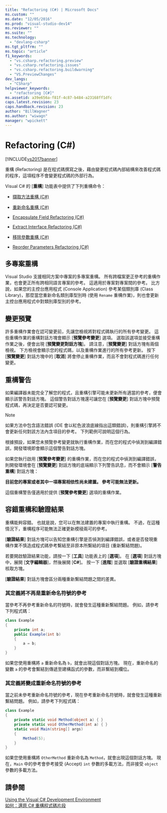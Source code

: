 ```yaml
---
title: "Refactoring (C#) | Microsoft Docs"
ms.custom: ""
ms.date: "12/05/2016"
ms.prod: "visual-studio-dev14"
ms.reviewer: ""
ms.suite: ""
ms.technology: 
  - "devlang-csharp"
ms.tgt_pltfrm: ""
ms.topic: "article"
f1_keywords: 
  - "vs.csharp.refactoring.preview"
  - "vs.csharp.refactoring.issues"
  - "vs.csharp.refactoring.buildwarning"
  - "VS.PreviewChanges"
dev_langs: 
  - "CSharp"
helpviewer_keywords: 
  - "refactoring [C#]"
ms.assetid: a39e656a-f81f-4c87-b484-a23168ff1dfc
caps.latest.revision: 23
caps.handback.revision: 23
author: "BillWagner"
ms.author: "wiwagn"
manager: "wpickett"
---
```

# Refactoring (C#)
[!INCLUDE[vs2017banner](../code-quality/includes/vs2017banner.md)]

重構 \(Refactoring\) 是在程式碼撰寫之後，藉由變更程式碼內部結構來改善程式碼的程序，這項程序不會變更程式碼的外部行為。  
  
 Visual C\# 的 \[**重構**\] 功能表中提供了下列重構命令：  
  
-   [擷取方法重構 \(C\#\)](../csharp-ide/extract-method-refactoring-csharp.md)  
  
-   [重新命名重構 \(C\#\)](../csharp-ide/rename-refactoring-csharp.md)  
  
-   [Encapsulate Field Refactoring \(C\#\)](../csharp-ide/encapsulate-field-refactoring-csharp.md)  
  
-   [Extract Interface Refactoring \(C\#\)](../csharp-ide/extract-interface-refactoring-csharp.md)  
  
-   [移除參數重構 \(C\#\)](../csharp-ide/remove-parameters-refactoring-csharp.md)  
  
-   [Reorder Parameters Refactoring \(C\#\)](../csharp-ide/reorder-parameters-refactoring-csharp.md)  
  
## 多專案重構  
 Visual Studio 支援相同方案中專案的多專案重構。  所有跨檔案更正參考的重構作業，也會更正所有跨相同語言專案的參考。  這適用於專案對專案間的參考。  比方說，如果您的主控台應用程式 \(Console Application\) 參考某個類別庫 \(Class Library\)，那麼當您重新命名類別庫型別時 \(使用 `Rename` 重構作業\)，則也會更新主控台應用程式中對類別庫型別的參考。  
  
## 變更預覽  
 許多重構作業會在認可變更前，先讓您檢視將對程式碼執行的所有參考變更。  這些重構作業的重構對話方塊會顯示 \[**預覽參考變更**\] 選項。  選取該選項並接受重構作業之後，便會出現 \[**預覽變更對話方塊**\]。  請注意，\[**預覽變更**\] 對話方塊有兩個檢視。  下方檢視會顯示您的程式碼，以及重構作業進行的所有參考更新。  按下 \[**預覽變更**\] 對話方塊中的 \[**取消**\] 將會停止重構作業，而且不會對程式碼進行任何變更。  
  
## 重構警告  
 如果編譯器未能完全了解您的程式，且重構引擎可能未更新所有適當的參考，便會顯示該警告對話方塊。  這個警告對話方塊還可讓您在 \[**預覽變更**\] 對話方塊中預覽程式碼，再決定是否要認可變更。  
  
> [!NOTE]
>  如果方法中包含語法錯誤 \(IDE 會以紅色波浪底線指出這類錯誤\)，則重構引擎將不會更新任何對該方法內含項目的參考。  下列範例可說明這個行為。  
  
 根據預設，如果您未預覽參考變更就執行重構作業，而在您的程式中偵測到編譯錯誤，開發環境即會顯示這個警告對話方塊。  
  
 如果您執行啟用 \[**預覽參考變更**\] 的重構作業，而在您的程式中偵測到編譯錯誤，則開發環境會在 \[**預覽變更**\] 對話方塊的底端顯示下列警告訊息，而不會顯示 \[**警告重構**\] 對話方塊：  
  
 **目前您的專案或者其中一項專案相依性尚未建置。  參考可能無法更新。**  
  
 這個重構警告僅適用於提供 \[**預覽參考變更**\] 選項的重構作業。  
  
## 容錯重構和驗證結果  
 重構能夠容錯。  也就是說，您可以在無法建置的專案中執行重構。  不過，在這種情況下，重構程序可能無法正確更新模稜兩可的參考。  
  
 \[**驗證結果**\] 對話方塊可以告知您重構引擎是否偵測到編譯錯誤，或者是否發現重構作業不慎造成程式碼參考繫結至非原本所繫結的項目 \(重新繫結問題\)。  
  
 若要開啟驗證結果功能，請按一下 \[**工具**\] 功能表上的 \[**選項**\]。  在 \[**選項**\] 對話方塊中，展開 \[**文字編輯器**\]，然後展開 \[**C\#**\]。  按一下 \[**進階**\] 並選取 \[**驗證重構結果**\] 核取方塊。  
  
 \[**驗證結果**\] 對話方塊會區分兩種重新繫結問題之間的差異。  
  
### 其定義將不再是重新命名符號的參考  
 當參考不再參考重新命名的符號時，就會發生這種重新繫結問題。  例如，請參考下列程式碼：  
  
```c#  
class Example  
{  
    private int a;  
    public Example(int b)  
    {  
        a = b;  
    }  
}  
```  
  
 如果您使用重構將 `a` 重新命名為 `b`，就會出現這個對話方塊。  現在，重新命名的變數 `a` 的參考會繫結到傳遞至建構函式的參數，而非繫結到欄位。  
  
### 其定義將變成重新命名符號的參考  
 當之前未參考重新命名符號的參考，現在參考重新命名符號時，就會發生這種重新繫結問題。  例如，請參考下列程式碼：  
  
```c#  
class Example  
{  
    private static void Method(object a) { }  
    private static void OtherMethod(int a) { }  
    static void Main(string[] args)  
    {  
        Method(5);  
    }  
}  
```  
  
 如果您使用重構將 `OtherMethod` 重新命名為 `Method`，就會出現這個對話方塊。  現在，`Main` 中的參考會參考接受 \(Accept\) `int` 參數的多載方法，而非接受 `object` 參數的多載方法。  
  
## 請參閱  
 [Using the Visual C\# Development Environment](../csharp-ide/using-the-visual-studio-development-environment-for-csharp.md)   
 [如何：還原 C\# 重構程式碼片段](../Topic/How%20to:%20Restore%20C%23%20Refactoring%20Snippets.md)